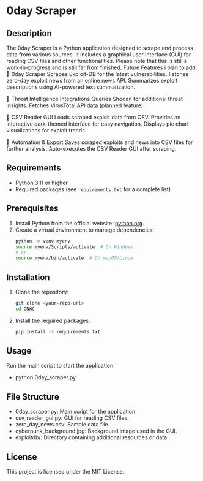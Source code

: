 # 0day Scraper

## Description
The 0day Scraper is a Python application designed to scrape and process data from various sources. It includes a graphical user interface (GUI) for reading CSV files and other functionalities. Please note that this is still a work-in-progress and is still far from finished.
Future Features i plan to add:
🔹 0day Scraper
Scrapes Exploit-DB for the latest vulnerabilities.
Fetches zero-day exploit news from an online news API.
Summarizes exploit descriptions using AI-powered text summarization.

🔹 Threat Intelligence Integrations
Queries Shodan for additional threat insights.
Fetches VirusTotal API data (planned feature).

🔹 CSV Reader GUI
Loads scraped exploit data from CSV.
Provides an interactive dark-themed interface for easy navigation.
Displays pie chart visualizations for exploit trends.

🔹 Automation & Export
Saves scraped exploits and news into CSV files for further analysis.
Auto-executes the CSV Reader GUI after scraping.

## Requirements
- Python 3.11 or higher
- Required packages (see `requirements.txt` for a complete list)

## Prerequisites
1. Install Python from the official website: [python.org](https://www.python.org/downloads/).
2. Create a virtual environment to manage dependencies:
   ```bash
   python -m venv myenv
   source myenv/Scripts/activate  # On Windows
   # or
   source myenv/bin/activate  # On macOS/Linux

## **Installation**
1. Clone the repository:
   ```bash   
   git clone <your-repo-url>
   cd CNWC
   
2. Install the required packages:
   ```bash
   pip install -r requirements.txt

## **Usage**
Run the main script to start the application:
- python 0day_scraper.py

## **File Structure**
- 0day_scraper.py: Main script for the application.
- csv_reader_gui.py: GUI for reading CSV files.
- zero_day_news.csv: Sample data file.
- cyberpunk_background.jpg: Background image used in the GUI.
- exploitdb/: Directory containing additional resources or data.

## **License**
This project is licensed under the MIT License.
